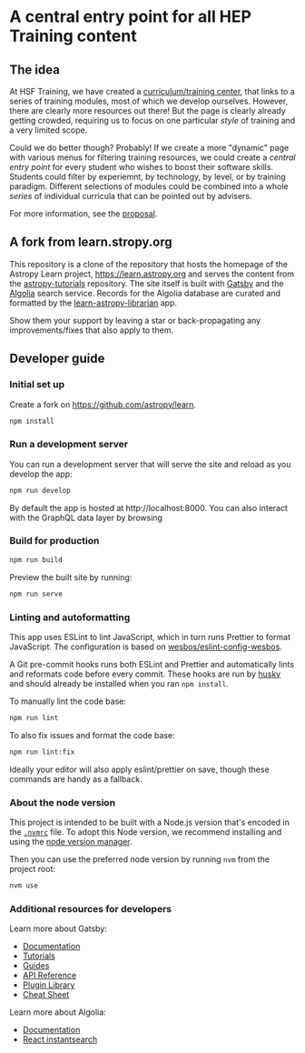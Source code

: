 # A central entry point for all HEP Training content

## The idea

At HSF Training, we have created a [curriculum/training center](hepsoftwarefoundation.org/training/curriculum.html), that links to a series of training modules, most of which we develop ourselves. However, there are clearly more resources out there! But the page is clearly already getting crowded, requiring us to focus on one particular _style_ of training and a very limited scope.

Could we do better though? Probably! If we create a more "dynamic" page with various menus for filtering training resources, we could create a _central entry point_ for every student who wishes to boost their software skills. Students could filter by experiemnt, by technology, by level, or by training paradigm. Different selections of modules could be combined into a whole _series_ of individual curricula that can be pointed out by advisers.

For more information, see the [proposal](https://docs.google.com/document/d/e/2PACX-1vQDpRvrAjRaJFMvjZQ84l_piLimfzsYIwk4NadGNVmd8apgJeUDsXMKKOkwWVleWVTqhTCQM5jKHOb_/pub).

## A fork from learn.stropy.org

This repository is a clone of the repository that hosts the homepage of the Astropy Learn project, https://learn.astropy.org and serves the content from the [astropy-tutorials](https://github.com/astropy/astropy-tutorials) repository. The site itself is built with [Gatsby](https://www.gatsbyjs.com/) and the [Algolia](https://www.algolia.com) search service. Records for the Algolia database are curated and formatted by the [learn-astropy-librarian](https://github.com/astropy/learn-astropy-librarian) app.

Show them your support by leaving a star or back-propagating any improvements/fixes that also apply to them.

## Developer guide

### Initial set up

Create a fork on https://github.com/astropy/learn.

```bash
npm install
```

### Run a development server

You can run a development server that will serve the site and reload as you develop the app:

```bash
npm run develop
```

By default the app is hosted at http://localhost:8000. You can also interact with the GraphQL data layer by browsing

### Build for production

```bash
npm run build
```

Preview the built site by running:

```bash
npm run serve
```

### Linting and autoformatting

This app uses ESLint to lint JavaScript, which in turn runs Prettier to format JavaScript. The configuration is based on [wesbos/eslint-config-wesbos](https://github.com/wesbos/eslint-config-wesbos).

A Git pre-commit hooks runs both ESLint and Prettier and automatically lints and reformats code before every commit. These hooks are run by [husky](https://typicode.github.io/husky/#/) and should already be installed when you ran `npm install`.

To manually lint the code base:

```bash
npm run lint
```

To also fix issues and format the code base:

```bash
npm run lint:fix
```

Ideally your editor will also apply eslint/prettier on save, though these commands are handy as a fallback.

### About the node version

This project is intended to be built with a Node.js version that's encoded in the [`.nvmrc`](./.nvmrc) file. To adopt this Node version, we recommend installing and using the [node version manager](https://github.com/nvm-sh/nvm).

Then you can use the preferred node version by running `nvm` from the project root:

```sh
nvm use
```

### Additional resources for developers

Learn more about Gatsby:

- [Documentation](https://www.gatsbyjs.com/docs/?utm_source=starter&utm_medium=readme&utm_campaign=minimal-starter)
- [Tutorials](https://www.gatsbyjs.com/tutorial/?utm_source=starter&utm_medium=readme&utm_campaign=minimal-starter)
- [Guides](https://www.gatsbyjs.com/tutorial/?utm_source=starter&utm_medium=readme&utm_campaign=minimal-starter)
- [API Reference](https://www.gatsbyjs.com/docs/api-reference/?utm_source=starter&utm_medium=readme&utm_campaign=minimal-starter)
- [Plugin Library](https://www.gatsbyjs.com/plugins?utm_source=starter&utm_medium=readme&utm_campaign=minimal-starter)
- [Cheat Sheet](https://www.gatsbyjs.com/docs/cheat-sheet/?utm_source=starter&utm_medium=readme&utm_campaign=minimal-starter)

Learn more about Algolia:

- [Documentation](https://www.algolia.com/doc/)
- [React instantsearch](https://www.algolia.com/doc/guides/building-search-ui/what-is-instantsearch/react/)
